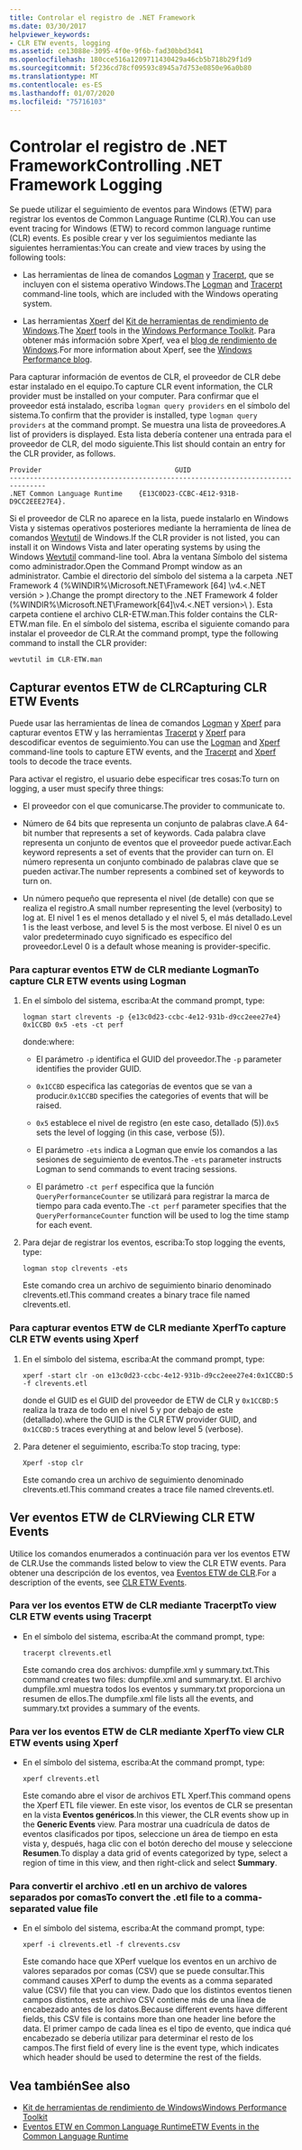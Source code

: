 ```yaml
---
title: Controlar el registro de .NET Framework
ms.date: 03/30/2017
helpviewer_keywords:
- CLR ETW events, logging
ms.assetid: ce13088e-3095-4f0e-9f6b-fad30bbd3d41
ms.openlocfilehash: 180cce516a1209711430429a46cb5b718b29f1d9
ms.sourcegitcommit: 5f236cd78cf09593c8945a7d753e0850e96a0b80
ms.translationtype: MT
ms.contentlocale: es-ES
ms.lasthandoff: 01/07/2020
ms.locfileid: "75716103"
---
```

# <a name="controlling-net-framework-logging"></a><span data-ttu-id="81de4-102">Controlar el registro de .NET Framework</span><span class="sxs-lookup"><span data-stu-id="81de4-102">Controlling .NET Framework Logging</span></span>

<span data-ttu-id="81de4-103">Se puede utilizar el seguimiento de eventos para Windows (ETW) para registrar los eventos de Common Language Runtime (CLR).</span><span class="sxs-lookup"><span data-stu-id="81de4-103">You can use event tracing for Windows (ETW) to record common language runtime (CLR) events.</span></span> <span data-ttu-id="81de4-104">Es posible crear y ver los seguimientos mediante las siguientes herramientas:</span><span class="sxs-lookup"><span data-stu-id="81de4-104">You can create and view traces by using the following tools:</span></span>

- <span data-ttu-id="81de4-105">Las herramientas de línea de comandos [Logman](/windows-server/administration/windows-commands/logman) y [Tracerpt](/windows-server/administration/windows-commands/tracerpt_1), que se incluyen con el sistema operativo Windows.</span><span class="sxs-lookup"><span data-stu-id="81de4-105">The [Logman](/windows-server/administration/windows-commands/logman) and [Tracerpt](/windows-server/administration/windows-commands/tracerpt_1) command-line tools, which are included with the Windows operating system.</span></span>

- <span data-ttu-id="81de4-106">Las herramientas [Xperf](/windows-hardware/test/wpt/xperf-command-line-reference) del [Kit de herramientas de rendimiento de Windows](/windows-hardware/test/wpt/).</span><span class="sxs-lookup"><span data-stu-id="81de4-106">The [Xperf](/windows-hardware/test/wpt/xperf-command-line-reference) tools in the [Windows Performance Toolkit](/windows-hardware/test/wpt/).</span></span> <span data-ttu-id="81de4-107">Para obtener más información sobre Xperf, vea el [blog de rendimiento de Windows](https://blogs.msdn.microsoft.com/pigscanfly/tag/xperf/).</span><span class="sxs-lookup"><span data-stu-id="81de4-107">For more information about Xperf, see the [Windows Performance blog](https://blogs.msdn.microsoft.com/pigscanfly/tag/xperf/).</span></span>

<span data-ttu-id="81de4-108">Para capturar información de eventos de CLR, el proveedor de CLR debe estar instalado en el equipo.</span><span class="sxs-lookup"><span data-stu-id="81de4-108">To capture CLR event information, the CLR provider must be installed on your computer.</span></span> <span data-ttu-id="81de4-109">Para confirmar que el proveedor está instalado, escriba `logman query providers` en el símbolo del sistema.</span><span class="sxs-lookup"><span data-stu-id="81de4-109">To confirm that the provider is installed, type `logman query providers` at the command prompt.</span></span> <span data-ttu-id="81de4-110">Se muestra una lista de proveedores.</span><span class="sxs-lookup"><span data-stu-id="81de4-110">A list of providers is displayed.</span></span> <span data-ttu-id="81de4-111">Esta lista debería contener una entrada para el proveedor de CLR, del modo siguiente.</span><span class="sxs-lookup"><span data-stu-id="81de4-111">This list should contain an entry for the CLR provider, as follows.</span></span>

```output
Provider                                 GUID
-------------------------------------------------------------------------------
.NET Common Language Runtime    {E13C0D23-CCBC-4E12-931B-D9CC2EEE27E4}.
```

<span data-ttu-id="81de4-112">Si el proveedor de CLR no aparece en la lista, puede instalarlo en Windows Vista y sistemas operativos posteriores mediante la herramienta de línea de comandos [Wevtutil](/windows-server/administration/windows-commands/wevtutil) de Windows.</span><span class="sxs-lookup"><span data-stu-id="81de4-112">If the CLR provider is not listed, you can install it on Windows Vista and later operating systems by using the Windows [Wevtutil](/windows-server/administration/windows-commands/wevtutil) command-line tool.</span></span> <span data-ttu-id="81de4-113">Abra la ventana Símbolo del sistema como administrador.</span><span class="sxs-lookup"><span data-stu-id="81de4-113">Open the Command Prompt window as an administrator.</span></span> <span data-ttu-id="81de4-114">Cambie el directorio del símbolo del sistema a la carpeta .NET Framework 4 (%WINDIR%\Microsoft.NET\Framework [64] \v4.\<.NET versión > \).</span><span class="sxs-lookup"><span data-stu-id="81de4-114">Change the prompt directory to the .NET Framework 4 folder (%WINDIR%\Microsoft.NET\Framework[64]\v4.\<.NET version>\ ).</span></span> <span data-ttu-id="81de4-115">Esta carpeta contiene el archivo CLR-ETW.man.</span><span class="sxs-lookup"><span data-stu-id="81de4-115">This folder contains the CLR-ETW.man file.</span></span> <span data-ttu-id="81de4-116">En el símbolo del sistema, escriba el siguiente comando para instalar el proveedor de CLR.</span><span class="sxs-lookup"><span data-stu-id="81de4-116">At the command prompt, type the following command to install the CLR provider:</span></span>

`wevtutil im CLR-ETW.man`

## <a name="capturing-clr-etw-events"></a><span data-ttu-id="81de4-117">Capturar eventos ETW de CLR</span><span class="sxs-lookup"><span data-stu-id="81de4-117">Capturing CLR ETW Events</span></span>

<span data-ttu-id="81de4-118">Puede usar las herramientas de línea de comandos [Logman](/windows-server/administration/windows-commands/logman) y [Xperf](/windows-hardware/test/wpt/xperf-command-line-reference) para capturar eventos ETW y las herramientas [Tracerpt](/windows-server/administration/windows-commands/tracerpt_1) y [Xperf](/windows-hardware/test/wpt/xperf-command-line-reference) para descodificar eventos de seguimiento.</span><span class="sxs-lookup"><span data-stu-id="81de4-118">You can use the [Logman](/windows-server/administration/windows-commands/logman) and [Xperf](/windows-hardware/test/wpt/xperf-command-line-reference) command-line tools to capture ETW events, and the [Tracerpt](/windows-server/administration/windows-commands/tracerpt_1) and [Xperf](/windows-hardware/test/wpt/xperf-command-line-reference) tools to decode the trace events.</span></span>

<span data-ttu-id="81de4-119">Para activar el registro, el usuario debe especificar tres cosas:</span><span class="sxs-lookup"><span data-stu-id="81de4-119">To turn on logging, a user must specify three things:</span></span>

- <span data-ttu-id="81de4-120">El proveedor con el que comunicarse.</span><span class="sxs-lookup"><span data-stu-id="81de4-120">The provider to communicate to.</span></span>

- <span data-ttu-id="81de4-121">Número de 64 bits que representa un conjunto de palabras clave.</span><span class="sxs-lookup"><span data-stu-id="81de4-121">A 64-bit number that represents a set of keywords.</span></span> <span data-ttu-id="81de4-122">Cada palabra clave representa un conjunto de eventos que el proveedor puede activar.</span><span class="sxs-lookup"><span data-stu-id="81de4-122">Each keyword represents a set of events that the provider can turn on.</span></span> <span data-ttu-id="81de4-123">El número representa un conjunto combinado de palabras clave que se pueden activar.</span><span class="sxs-lookup"><span data-stu-id="81de4-123">The number represents a combined set of keywords to turn on.</span></span>

- <span data-ttu-id="81de4-124">Un número pequeño que representa el nivel (de detalle) con que se realiza el registro.</span><span class="sxs-lookup"><span data-stu-id="81de4-124">A small number representing the level (verbosity) to log at.</span></span> <span data-ttu-id="81de4-125">El nivel 1 es el menos detallado y el nivel 5, el más detallado.</span><span class="sxs-lookup"><span data-stu-id="81de4-125">Level 1 is the least verbose, and level 5 is the most verbose.</span></span> <span data-ttu-id="81de4-126">El nivel 0 es un valor predeterminado cuyo significado es específico del proveedor.</span><span class="sxs-lookup"><span data-stu-id="81de4-126">Level 0 is a default whose meaning is provider-specific.</span></span>

### <a name="to-capture-clr-etw-events-using-logman"></a><span data-ttu-id="81de4-127">Para capturar eventos ETW de CLR mediante Logman</span><span class="sxs-lookup"><span data-stu-id="81de4-127">To capture CLR ETW events using Logman</span></span>

1. <span data-ttu-id="81de4-128">En el símbolo del sistema, escriba:</span><span class="sxs-lookup"><span data-stu-id="81de4-128">At the command prompt, type:</span></span>

     `logman start clrevents -p {e13c0d23-ccbc-4e12-931b-d9cc2eee27e4} 0x1CCBD 0x5 -ets -ct perf`

     <span data-ttu-id="81de4-129">donde:</span><span class="sxs-lookup"><span data-stu-id="81de4-129">where:</span></span>

    - <span data-ttu-id="81de4-130">El parámetro `-p` identifica el GUID del proveedor.</span><span class="sxs-lookup"><span data-stu-id="81de4-130">The `-p` parameter identifies the provider GUID.</span></span>

    - <span data-ttu-id="81de4-131">`0x1CCBD` especifica las categorías de eventos que se van a producir.</span><span class="sxs-lookup"><span data-stu-id="81de4-131">`0x1CCBD` specifies the categories of events that will be raised.</span></span>

    - <span data-ttu-id="81de4-132">`0x5` establece el nivel de registro (en este caso, detallado (5)).</span><span class="sxs-lookup"><span data-stu-id="81de4-132">`0x5` sets the level of logging (in this case, verbose (5)).</span></span>

    - <span data-ttu-id="81de4-133">El parámetro `-ets` indica a Logman que envíe los comandos a las sesiones de seguimiento de eventos.</span><span class="sxs-lookup"><span data-stu-id="81de4-133">The `-ets` parameter instructs Logman to send commands to event tracing sessions.</span></span>

    - <span data-ttu-id="81de4-134">El parámetro `-ct perf` especifica que la función `QueryPerformanceCounter` se utilizará para registrar la marca de tiempo para cada evento.</span><span class="sxs-lookup"><span data-stu-id="81de4-134">The `-ct perf` parameter specifies that the `QueryPerformanceCounter` function will be used to log the time stamp for each event.</span></span>

2. <span data-ttu-id="81de4-135">Para dejar de registrar los eventos, escriba:</span><span class="sxs-lookup"><span data-stu-id="81de4-135">To stop logging the events, type:</span></span>

     `logman stop clrevents -ets`

     <span data-ttu-id="81de4-136">Este comando crea un archivo de seguimiento binario denominado clrevents.etl.</span><span class="sxs-lookup"><span data-stu-id="81de4-136">This command creates a binary trace file named clrevents.etl.</span></span>

### <a name="to-capture-clr-etw-events-using-xperf"></a><span data-ttu-id="81de4-137">Para capturar eventos ETW de CLR mediante Xperf</span><span class="sxs-lookup"><span data-stu-id="81de4-137">To capture CLR ETW events using Xperf</span></span>

1. <span data-ttu-id="81de4-138">En el símbolo del sistema, escriba:</span><span class="sxs-lookup"><span data-stu-id="81de4-138">At the command prompt, type:</span></span>

     `xperf -start clr -on e13c0d23-ccbc-4e12-931b-d9cc2eee27e4:0x1CCBD:5 -f clrevents.etl`

     <span data-ttu-id="81de4-139">donde el GUID es el GUID del proveedor de ETW de CLR y `0x1CCBD:5` realiza la traza de todo en el nivel 5 y por debajo de este (detallado).</span><span class="sxs-lookup"><span data-stu-id="81de4-139">where the GUID is the CLR ETW provider GUID, and `0x1CCBD:5` traces everything at and below level 5 (verbose).</span></span>

2. <span data-ttu-id="81de4-140">Para detener el seguimiento, escriba:</span><span class="sxs-lookup"><span data-stu-id="81de4-140">To stop tracing, type:</span></span>

     `Xperf -stop clr`

     <span data-ttu-id="81de4-141">Este comando crea un archivo de seguimiento denominado clrevents.etl.</span><span class="sxs-lookup"><span data-stu-id="81de4-141">This command creates a trace file named clrevents.etl.</span></span>

## <a name="viewing-clr-etw-events"></a><span data-ttu-id="81de4-142">Ver eventos ETW de CLR</span><span class="sxs-lookup"><span data-stu-id="81de4-142">Viewing CLR ETW Events</span></span>

<span data-ttu-id="81de4-143">Utilice los comandos enumerados a continuación para ver los eventos ETW de CLR.</span><span class="sxs-lookup"><span data-stu-id="81de4-143">Use the commands listed below to view the CLR ETW events.</span></span> <span data-ttu-id="81de4-144">Para obtener una descripción de los eventos, vea [Eventos ETW de CLR](clr-etw-events.md).</span><span class="sxs-lookup"><span data-stu-id="81de4-144">For a description of the events, see [CLR ETW Events](clr-etw-events.md).</span></span>

### <a name="to-view-clr-etw-events-using-tracerpt"></a><span data-ttu-id="81de4-145">Para ver los eventos ETW de CLR mediante Tracerpt</span><span class="sxs-lookup"><span data-stu-id="81de4-145">To view CLR ETW events using Tracerpt</span></span>

- <span data-ttu-id="81de4-146">En el símbolo del sistema, escriba:</span><span class="sxs-lookup"><span data-stu-id="81de4-146">At the command prompt, type:</span></span>

     `tracerpt clrevents.etl`

     <span data-ttu-id="81de4-147">Este comando crea dos archivos: dumpfile.xml y summary.txt.</span><span class="sxs-lookup"><span data-stu-id="81de4-147">This command creates two files: dumpfile.xml and summary.txt.</span></span> <span data-ttu-id="81de4-148">El archivo dumpfile.xml muestra todos los eventos y summary.txt proporciona un resumen de ellos.</span><span class="sxs-lookup"><span data-stu-id="81de4-148">The dumpfile.xml file lists all the events, and summary.txt provides a summary of the events.</span></span>

### <a name="to-view-clr-etw-events-using-xperf"></a><span data-ttu-id="81de4-149">Para ver los eventos ETW de CLR mediante Xperf</span><span class="sxs-lookup"><span data-stu-id="81de4-149">To view CLR ETW events using Xperf</span></span>

- <span data-ttu-id="81de4-150">En el símbolo del sistema, escriba:</span><span class="sxs-lookup"><span data-stu-id="81de4-150">At the command prompt, type:</span></span>

     `xperf clrevents.etl`

     <span data-ttu-id="81de4-151">Este comando abre el visor de archivos ETL Xperf.</span><span class="sxs-lookup"><span data-stu-id="81de4-151">This command opens the Xperf ETL file viewer.</span></span> <span data-ttu-id="81de4-152">En este visor, los eventos de CLR se presentan en la vista **Eventos genéricos**.</span><span class="sxs-lookup"><span data-stu-id="81de4-152">In this viewer, the CLR events show up in the **Generic Events** view.</span></span> <span data-ttu-id="81de4-153">Para mostrar una cuadrícula de datos de eventos clasificados por tipos, seleccione un área de tiempo en esta vista y, después, haga clic con el botón derecho del mouse y seleccione **Resumen**.</span><span class="sxs-lookup"><span data-stu-id="81de4-153">To display a data grid of events categorized by type, select a region of time in this view, and then right-click and select **Summary**.</span></span>

### <a name="to-convert-the-etl-file-to-a-comma-separated-value-file"></a><span data-ttu-id="81de4-154">Para convertir el archivo .etl en un archivo de valores separados por comas</span><span class="sxs-lookup"><span data-stu-id="81de4-154">To convert the .etl file to a comma-separated value file</span></span>

- <span data-ttu-id="81de4-155">En el símbolo del sistema, escriba:</span><span class="sxs-lookup"><span data-stu-id="81de4-155">At the command prompt, type:</span></span>

     `xperf -i clrevents.etl -f clrevents.csv`

     <span data-ttu-id="81de4-156">Este comando hace que XPerf vuelque los eventos en un archivo de valores separados por comas (CSV) que se puede consultar.</span><span class="sxs-lookup"><span data-stu-id="81de4-156">This command causes XPerf to dump the events as a comma separated value (CSV) file that you can view.</span></span> <span data-ttu-id="81de4-157">Dado que los distintos eventos tienen campos distintos, este archivo CSV contiene más de una línea de encabezado antes de los datos.</span><span class="sxs-lookup"><span data-stu-id="81de4-157">Because different events have different fields, this CSV file is contains more than one header line before the data.</span></span> <span data-ttu-id="81de4-158">El primer campo de cada línea es el tipo de evento, que indica qué encabezado se debería utilizar para determinar el resto de los campos.</span><span class="sxs-lookup"><span data-stu-id="81de4-158">The first field of every line is the event type, which indicates which header should be used to determine the rest of the fields.</span></span>

## <a name="see-also"></a><span data-ttu-id="81de4-159">Vea también</span><span class="sxs-lookup"><span data-stu-id="81de4-159">See also</span></span>

- [<span data-ttu-id="81de4-160">Kit de herramientas de rendimiento de Windows</span><span class="sxs-lookup"><span data-stu-id="81de4-160">Windows Performance Toolkit</span></span>](/windows-hardware/test/wpt/)
- [<span data-ttu-id="81de4-161">Eventos ETW en Common Language Runtime</span><span class="sxs-lookup"><span data-stu-id="81de4-161">ETW Events in the Common Language Runtime</span></span>](etw-events-in-the-common-language-runtime.md)
